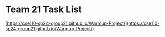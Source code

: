# Team 21 Task List
[https://cse110-sp24-group21.github.io/Warmup-Project/](https://cse110-sp24-group21.github.io/Warmup-Project/)
